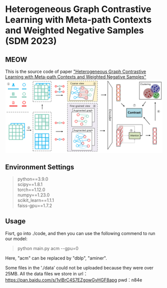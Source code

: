 # Heterogeneous Graph Contrastive Learning with Meta-path Contexts and Weighted Negative Samples (SDM 2023)
 <!--
 A heterogeneous graph contrastive learning model that considers both meta-path contexts and weighted negative samples.
 https://arxiv.org/abs/2212.13847
 -->

## MEOW
This is the source code of paper ["Heterogeneous Graph Contrastive Learning with Meta-path Contexts and Weighted Negative Samples"](https://arxiv.org/abs/2212.13847.)
![avatar](./MEOW.png)

## Environment Settings
> python==3.9.0 \
> scipy==1.8.1 \
> torch==1.12.0 \
> numpy==1.23.0 \
> scikit_learn==1.1.1\
> faiss-gpu==1.7.2

## Usage
Fisrt, go into ./code, and then you can use the following commend to run our model: 
> python main.py acm --gpu=0

Here, "acm" can be replaced by "dblp", "aminer".


Some files in the './data' could not be uploaded because they were over 25MB. 
All the data files we store in 
url：https://pan.baidu.com/s/1vlBrC4S7EZgowGyHGF8apg 
pwd：n84e
